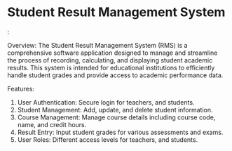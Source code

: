 <h1>Student Result Management System </h1> :

Overview:
The Student Result Management System (RMS) is a comprehensive software application designed to manage and streamline the process of recording, calculating, and displaying student academic results. This system is intended for educational institutions to efficiently handle student grades and provide access to academic performance data.

Features:
1. User Authentication: Secure login for teachers, and students.
2. Student Management: Add, update, and delete student information.
3. Course Management: Manage course details including course code, name, and credit hours.
4. Result Entry: Input student grades for various assessments and exams.
5. User Roles: Different access levels for teachers, and students.
